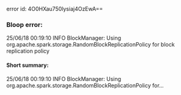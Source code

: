 error id: 4O0HXau750lysiaj4OzEwA==
### Bloop error:

25/06/18 00:19:10 INFO BlockManager: Using org.apache.spark.storage.RandomBlockReplicationPolicy for block replication policy
#### Short summary: 

25/06/18 00:19:10 INFO BlockManager: Using org.apache.spark.storage.RandomBlockReplicationPolicy for...